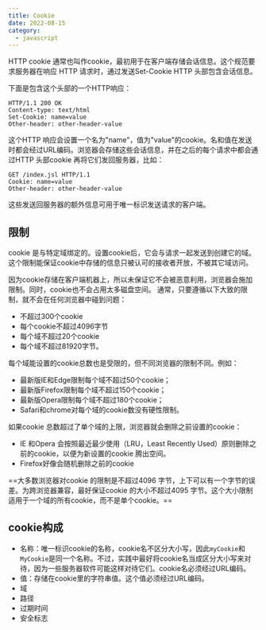 ```yaml
---
title: Cookie
date: 2022-08-15
category:
  - javascript
---
```


HTTP cookie 通常也叫作cookie，最初用于在客户端存储会话信息。这个规范要求服务器在响应 HTTP 请求时，通过发送Set-Cookie HTTP 头部包含会话信息。

<!-- more -->

下面是包含这个头部的一个HTTP响应：
```text
HTTP/1.1 200 OK
Content-type: text/html
Set-Cookie: name=value
Other-header: other-header-value
```

这个HTTP 响应会设置一个名为"name"，值为"value"的cookie。名和值在发送时都会经过URL编码。浏览器会存储这些会话信息，并在之后的每个请求中都会通过HTTP 头部cookie 再将它们发回服务器，比如：
```text
GET /index.jsl HTTP/1.1
Cookie: name=value
Other-header: other-header-value
```
这些发送回服务器的额外信息可用于唯一标识发送请求的客户端。

## 限制
cookie 是与特定域绑定的。设置cookie后，它会与请求一起发送到创建它的域。这个限制能保证cookie中存储的信息只被认可的接收者开放，不被其它域访问。

因为cookie存储在客户端机器上，所以未保证它不会被恶意利用，浏览器会施加限制。同时，cookie也不会占用太多磁盘空间。
通常，只要遵循以下大致的限制，就不会在任何浏览器中碰到问题：
- 不超过300个cookie
- 每个cookie不超过4096字节
- 每个域不超过20个cookie
- 每个域不超过81920字节。
  
每个域能设置的cookie总数也是受限的，但不同浏览器的限制不同。例如：
- 最新版IE和Edge限制每个域不超过50个cookie；
- 最新版Firefox限制每个域不超过150个cookie；
- 最新版Opera限制每个域不超过180个cookie；
- Safari和chrome对每个域的cookie数没有硬性限制。


如果cookie 总数超过了单个域的上限，浏览器就会删除之前设置的cookie：
- IE 和Opera 会按照最近最少使用（LRU，Least Recently Used）原则删除之前的cookie，以便为新设置的cookie 腾出空间。
- Firefox好像会随机删除之前的cookie


==大多数浏览器对cookie 的限制是不超过4096 字节，上下可以有一个字节的误差。为跨浏览器兼容，最好保证cookie 的大小不超过4095 字节。这个大小限制适用于一个域的所有cookie，而不是单个cookie。==

## cookie构成
- 名称：唯一标识cookie的名称，cookie名不区分大小写，因此`myCookie`和`MyCookie`是同一个名称。不过，实践中最好将cookie名当成区分大小写来对待，因为一些服务器软件可能这样对待它们。cookie名必须经过URL编码。
- 值：存储在cookie里的字符串值。这个值必须经过URL编码。
- 域
- 路径
- 过期时间
- 安全标志